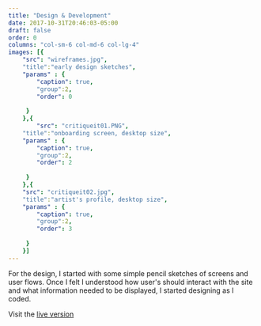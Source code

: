 ```yaml
---
title: "Design & Development"
date: 2017-10-31T20:46:03-05:00
draft: false
order: 0
columns: "col-sm-6 col-md-6 col-lg-4"
images: [{
    "src": "wireframes.jpg",
    "title":"early design sketches",
    "params" : {
        "caption": true,
        "group":2,
        "order": 0
   
     }
    },{
        "src": "critiqueit01.PNG",
    "title":"onboarding screen, desktop size",
    "params" : {
        "caption": true,
        "group":2,
        "order": 2
   
     }
    },{
    "src": "critiqueit02.jpg",
    "title":"artist's profile, desktop size",
    "params" : {
        "caption": true,
        "group":2,
        "order": 3
   
     }
    }]
---
```

For the design, I started with some simple pencil sketches of screens and user flows. Once I felt I understood how user's should interact with the site and what information needed to be displayed, I started designing as I coded. 

Visit the [live version](http://critique-it.herokuapp.com/#/)
